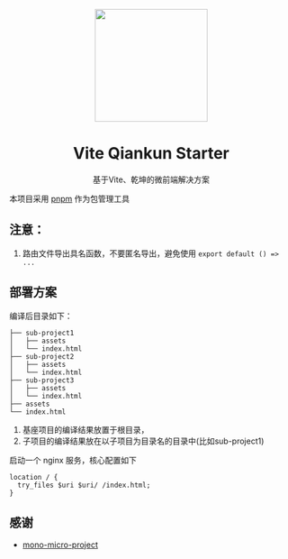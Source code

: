 <p align="center">
  <img width="200" src="https://vite-qiankun-starter.vercel.app/assets/logo.9b6166e5.svg">
</p>

<h1 align="center">Vite Qiankun Starter</h1>

<div align="center">
基于Vite、乾坤的微前端解决方案
</div>

本项目采用 [pnpm](https://pnpm.io/zh) 作为包管理工具

## 注意：

1. 路由文件导出具名函数，不要匿名导出，避免使用 `export default () => ...`

## 部署方案

编译后目录如下：

```
├── sub-project1
│   ├── assets
│   └── index.html
├── sub-project2
│   ├── assets
│   └── index.html
├── sub-project3
│   ├── assets
│   └── index.html
├── assets 
└── index.html
```

1. 基座项目的编译结果放置于根目录，
2. 子项目的编译结果放在以子项目为目录名的目录中(比如sub-project1)

启动一个 nginx 服务，核心配置如下

```
location / {
  try_files $uri $uri/ /index.html;
}
```

## 感谢

- [mono-micro-project](https://github.com/CJY0208/mono-micro-project)
